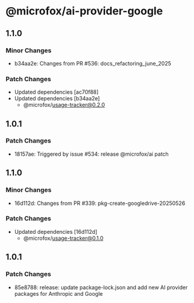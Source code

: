 # @microfox/ai-provider-google

## 1.1.0

### Minor Changes

- b34aa2e: Changes from PR #536: docs_refactoring_june_2025

### Patch Changes

- Updated dependencies [ac70f88]
- Updated dependencies [b34aa2e]
  - @microfox/usage-tracker@0.2.0

## 1.0.1

### Patch Changes

- 18157ae: Triggered by issue #534: release @microfox/ai patch

## 1.1.0

### Minor Changes

- 16d112d: Changes from PR #339: pkg-create-googledrive-20250526

### Patch Changes

- Updated dependencies [16d112d]
  - @microfox/usage-tracker@0.1.0

## 1.0.1

### Patch Changes

- 85e8788: release: update package-lock.json and add new AI provider packages for Anthropic and Google

